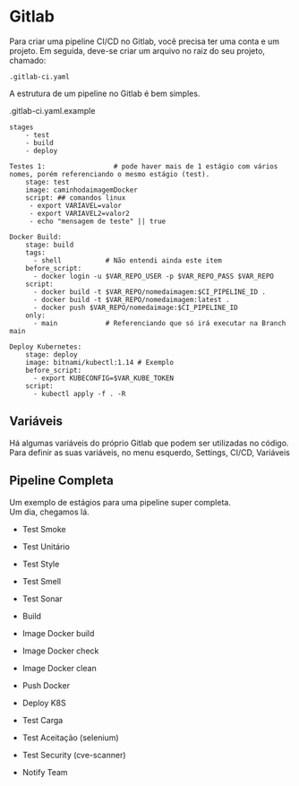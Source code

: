 # Gitlab

Para criar uma pipeline CI/CD no Gitlab, você precisa ter uma conta e um projeto. Em seguida, deve-se criar um arquivo no raiz do seu projeto, chamado:

```
.gitlab-ci.yaml
```

A estrutura de um pipeline no Gitlab é bem simples.

.gitlab-ci.yaml.example
```
stages
    - test
    - build
    - deploy

Testes 1:                 # pode haver mais de 1 estágio com vários nomes, porém referenciando o mesmo estágio (test).
    stage: test
    image: caminhodaimagemDocker
    script: ## comandos linux
     - export VARIAVEL=valor
     - export VARIAVEL2=valor2
     - echo "mensagem de teste" || true

Docker Build:
    stage: build
    tags:
      - shell           # Não entendi ainda este item
    before_script:
      - docker login -u $VAR_REPO_USER -p $VAR_REPO_PASS $VAR_REPO
    script:
      - docker build -t $VAR_REPO/nomedaimagem:$CI_PIPELINE_ID .
      - docker build -t $VAR_REPO/nomedaimagem:latest .
      - docker push $VAR_REPO/nomedaimage:$CI_PIPELINE_ID
    only:
      - main            # Referenciando que só irá executar na Branch main

Deploy Kubernetes:
    stage: deploy
    image: bitnami/kubectl:1.14 # Exemplo
    before_script:
      - export KUBECONFIG=$VAR_KUBE_TOKEN
    script:
      - kubectl apply -f . -R 

```

## Variáveis

Há algumas variáveis do próprio Gitlab que podem ser utilizadas no código.\
Para definir as suas variáveis, no menu esquerdo, Settings, CI/CD, Variáveis


## Pipeline Completa 

Um exemplo de estágios para uma pipeline super completa.\
Um dia, chegamos lá.

- Test Smoke
- Test Unitário
- Test Style
- Test Smell
- Test Sonar

- Build

- Image Docker build
- Image Docker check
- Image Docker clean

- Push Docker

- Deploy K8S

- Test Carga

- Test Aceitação (selenium)

- Test Security (cve-scanner)

- Notify Team